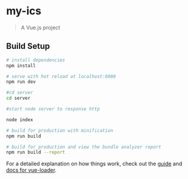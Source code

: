 # my-ics

> A Vue.js project

## Build Setup

``` bash
# install dependencies
npm install

# serve with hot reload at localhost:8080
npm run dev

#cd server 
cd server

#start node server to response http

node index

# build for production with minification
npm run build

# build for production and view the bundle analyzer report
npm run build --report
```


For a detailed explanation on how things work, check out the [guide](http://vuejs-templates.github.io/webpack/) and [docs for vue-loader](http://vuejs.github.io/vue-loader).
